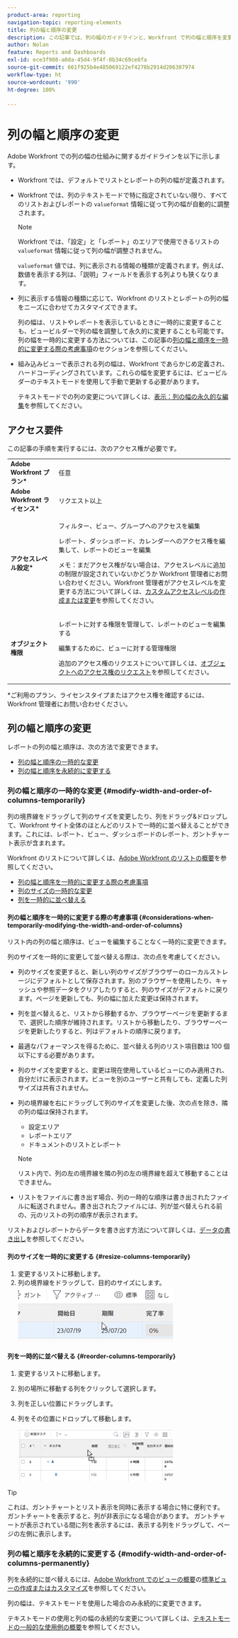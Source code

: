 ```yaml
---
product-area: reporting
navigation-topic: reporting-elements
title: 列の幅と順序の変更
description: この記事では、列の幅のガイドラインと、Workfront で列の幅と順序を変更する方法について説明します。
author: Nolan
feature: Reports and Dashboards
exl-id: ece3f908-a0da-45d4-9f4f-0b34c69ce8fa
source-git-commit: 661f925b4e485069122ef4278b2914d206387974
workflow-type: ht
source-wordcount: '990'
ht-degree: 100%

---
```


# 列の幅と順序の変更

Adobe Workfront での列の幅の仕組みに関するガイドラインを以下に示します。

* Workfront では、デフォルトでリストとレポートの列の幅が定義されます。
* Workfront では、列のテキストモードで特に指定されていない限り、すべてのリストおよびレポートの `valueformat` 情報に従って列の幅が自動的に調整されます。

  >[!NOTE]
  >
  >Workfront では、「設定」と「レポート」のエリアで使用できるリストの `valueformat` 情報に従って列の幅が調整されません。

  `valueformat` 値では、列に表示される情報の種類が定義されます。例えば、数値を表示する列は、「説明」フィールドを表示する列よりも狭くなります。

* 列に表示する情報の種類に応じて、Workfront のリストとレポートの列の幅をニーズに合わせてカスタマイズできます。

  列の幅は、リストやレポートを表示しているときに一時的に変更することも、ビュービルダーで列の幅を調整して永久的に変更することも可能です。列の幅を一時的に変更する方法については、この記事の[列の幅と順序を一時的に変更する際の考慮事項](#considerations-when-temporarily-modifying-the-width-and-order-of-columns)のセクションを参照してください。

* 組み込みビューで表示される列の幅は、Workfront であらかじめ定義され、ハードコーディングされています。これらの幅を変更するには、ビュービルダーのテキストモードを使用して手動で更新する必要があります。

  テキストモードでの列の変更について詳しくは、[表示：列の幅の永久的な編集](../../../reports-and-dashboards/reports/custom-view-filter-grouping-samples/view-edit-column-width-permanently.md)を参照してください。

## アクセス要件

この記事の手順を実行するには、次のアクセス権が必要です。

<table style="table-layout:auto"> 
 <col> 
 <col> 
 <tbody> 
  <tr> 
   <td role="rowheader"><strong>Adobe Workfront プラン*</strong></td> 
   <td> <p>任意</p> </td> 
  </tr> 
  <tr> 
   <td role="rowheader"><strong>Adobe Workfront ライセンス*</strong></td> 
   <td> <p>リクエスト以上 </p> </td> 
  </tr> 
  <tr> 
   <td role="rowheader"><strong>アクセスレベル設定*</strong></td> 
   <td> <p>フィルター、ビュー、グループへのアクセスを編集</p> <p>レポート、ダッシュボード、カレンダーへのアクセス権を編集して、レポートのビューを編集</p> <p>メモ：まだアクセス権がない場合は、アクセスレベルに追加の制限が設定されていないかどうか Workfront 管理者にお問い合わせください。Workfront 管理者がアクセスレベルを変更する方法について詳しくは、<a href="../../../administration-and-setup/add-users/configure-and-grant-access/create-modify-access-levels.md" class="MCXref xref">カスタムアクセスレベルの作成または変更</a>を参照してください。</p> </td> 
  </tr> 
  <tr> 
   <td role="rowheader"><strong>オブジェクト権限</strong></td> 
   <td> <p>レポートに対する権限を管理して、レポートのビューを編集する</p> <p>編集するために、ビューに対する管理権限</p> <p>追加のアクセス権のリクエストについて詳しくは、<a href="../../../workfront-basics/grant-and-request-access-to-objects/request-access.md" class="MCXref xref">オブジェクトへのアクセス権のリクエスト</a>を参照してください。</p> </td> 
  </tr> 
 </tbody> 
</table>

&#42;ご利用のプラン、ライセンスタイプまたはアクセス権を確認するには、Workfront 管理者にお問い合わせください。

## 列の幅と順序の変更

レポートの列の幅と順序は、次の方法で変更できます。

* [列の幅と順序の一時的な変更](#modify-width-and-order-of-columns-temporarily)
* [列の幅と順序を永続的に変更する](#modify-width-and-order-of-columns-permanently)

### 列の幅と順序の一時的な変更 {#modify-width-and-order-of-columns-temporarily}

列の境界線をドラッグして列のサイズを変更したり、列をドラッグ&amp;ドロップして、Workfront サイト全体のほとんどのリストで一時的に並べ替えることができます。これには、レポート、ビュー、ダッシュボードのレポート、ガントチャート表示が含まれます。

Workfront のリストについて詳しくは、[Adobe Workfront のリストの概要](../../../workfront-basics/navigate-workfront/use-lists/view-items-in-a-list.md)を参照してください。

* [列の幅と順序を一時的に変更する際の考慮事項](#considerations-when-temporarily-modifying-the-width-and-order-of-columns)
* [列のサイズの一時的な変更](#resize-columns-temporarily)
* [列を一時的に並べ替える](#reorder-columns-temporarily)

#### 列の幅と順序を一時的に変更する際の考慮事項 {#considerations-when-temporarily-modifying-the-width-and-order-of-columns}

リスト内の列の幅と順序は、ビューを編集することなく一時的に変更できます。

列のサイズを一時的に変更して並べ替える際は、次の点を考慮してください。

* 列のサイズを変更すると、新しい列のサイズがブラウザーのローカルストレージにデフォルトとして保存されます。別のブラウザーを使用したり、キャッシュや参照データをクリアしたりすると、列のサイズがデフォルトに戻ります。ページを更新しても、列の幅に加えた変更は保持されます。
* 列を並べ替えると、リストから移動するか、ブラウザーページを更新するまで、選択した順序が維持されます。リストから移動したり、ブラウザーページを更新したりすると、列はデフォルトの順序に戻ります。
* 最適なパフォーマンスを得るために、並べ替える列のリスト項目数は 100 個以下にする必要があります。
* 列のサイズを変更すると、変更は現在使用しているビューにのみ適用され、自分だけに表示されます。ビューを別のユーザーと共有しても、定義した列サイズは共有されません。
* 列の境界線を右にドラッグして列のサイズを変更した後、次の点を除き、隣の列の幅は保持されます。

   * 設定エリア
   * レポートエリア
   * ドキュメントのリストとレポート

  >[!NOTE]
  >
  >リスト内で、列の左の境界線を隣の列の左の境界線を超えて移動することはできません。

* リストをファイルに書き出す場合、列の一時的な順序は書き出されたファイルに転送されません。書き出されたファイルには、列が並べ替えられる前の、元のリストの列の順序が表示されます。

リストおよびレポートからデータを書き出す方法について詳しくは、[データの書き出し](../../../reports-and-dashboards/reports/creating-and-managing-reports/export-data.md)を参照してください。

#### 列のサイズを一時的に変更する {#resize-columns-temporarily}

1. 変更するリストに移動します。
1. 列の境界線をドラッグして、目的のサイズにします。\
   ![](assets/column-resize-350x124.png)

#### 列を一時的に並べ替える {#reorder-columns-temporarily}

1. 変更するリストに移動します。
1. 別の場所に移動する列をクリックして選択します。
1. 列を正しい位置にドラッグします。
1. 列をその位置にドロップして移動します。

   ![](assets/column-reorder-350x118.png)

>[!TIP]
>
>これは、ガントチャートとリスト表示を同時に表示する場合に特に便利です。 ガントチャートを表示すると、列が非表示になる場合があります。 ガントチャートが表示されている間に列を表示するには、表示する列をドラッグして、ページの左側に表示します。

### 列の幅と順序を永続的に変更する {#modify-width-and-order-of-columns-permanently}

列を永続的に並べ替えるには、[Adobe Workfront でのビューの概要](../../../reports-and-dashboards/reports/reporting-elements/views-overview.md)の[標準ビューの作成またはカスタマイズ](../../../reports-and-dashboards/reports/reporting-elements/views-overview.md#customizing-a-standard-view)を参照してください。

列の幅は、テキストモードを使用した場合のみ永続的に変更できます。

テキストモードの使用と列の幅の永続的な変更について詳しくは、[テキストモードの一般的な使用例の概要](../../../reports-and-dashboards/reports/text-mode/understand-common-uses-text-mode.md)を参照してください。
